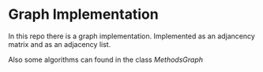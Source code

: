 # Graph Implementation
In this repo there is a graph implementation. Implemented as an adjancency matrix and as an adjacency list.

Also some algorithms can found in the class *MethodsGraph*
